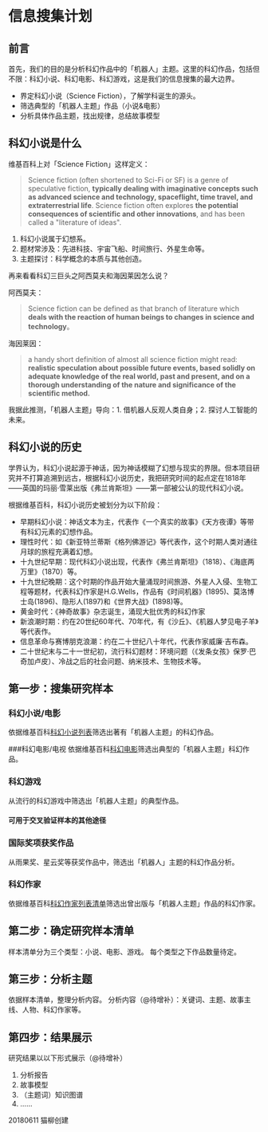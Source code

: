 # 信息搜集计划

## 前言
首先，我们的目的是分析科幻作品中的「机器人」主题。这里的科幻作品，包括但不限：科幻小说、科幻电影、科幻游戏，这是我们的信息搜集的最大边界。

- 界定科幻小说（Science Fiction），了解学科诞生的源头。
- 筛选典型的「机器人主题」作品（小说&电影）
- 分析具体作品主题，找出规律，总结故事模型

## 科幻小说是什么

维基百科上对「Science Fiction」这样定义：
>Science fiction (often shortened to Sci-Fi or SF) is a genre of speculative fiction, **typically dealing with imaginative concepts such as advanced science and technology, spaceflight, time travel, and extraterrestrial life**. Science fiction often explores **the potential consequences of scientific and other innovations**, and has been called a "literature of ideas".

1. 科幻小说属于幻想系。
2. 题材常涉及：先进科技、宇宙飞船、时间旅行、外星生命等。
3. 主题探讨：科学概念的本质与其他创造。

再来看看科幻三巨头之阿西莫夫和海因莱因怎么说？

阿西莫夫：
> Science fiction can be defined as that branch of literature which **deals with the reaction of human beings to changes in science and technology**。

海因莱因：
> a handy short definition of almost all science fiction might read: **realistic speculation about possible future events, based solidly on adequate knowledge of the real world, past and present, and on a thorough understanding of the nature and significance of the scientific method.**


我据此推测，「机器人主题」导向：1. 借机器人反观人类自身；2. 探讨人工智能的未来。

## 科幻小说的历史

学界认为，科幻小说起源于神话，因为神话模糊了幻想与现实的界限。但本项目研究并不打算追溯到远古，根据科幻小说历史，我把研究时间的起点定在1818年——英国的玛丽·雪莱出版《弗兰肯斯坦》——第一部被公认的现代科幻小说。

根据维基百科，科幻小说历史被划分为以下阶段：

- 早期科幻小说：神话文本为主，代表作《一个真实的故事》《天方夜谭》等带有科幻元素的幻想作品。
- 理性时代：如《新亚特兰蒂斯《格列佛游记》等代表作，这个时期人类对通往月球的旅程充满着幻想。
- 十九世纪早期：现代科幻小说出现，代表作《弗兰肯斯坦》（1818）、《海底两万里》（1870）等。
- 十九世纪晚期：这个时期的作品开始大量涌现时间旅游、外星人入侵、生物工程等题材，代表科幻作家是H.G.Wells，作品有《时间机器》(1895)、莫洛博士岛(1896)、隐形人(1897)和《世界大战》(1898)等。
- 黄金时代：《神奇故事》杂志诞生，涌现大批优秀的科幻作家
-  新浪潮时期：约在20世纪60年代、70年代，有《沙丘》、《机器人梦见电子羊》等代表作。
- 信息革命与赛博朋克浪潮：约在二十世纪八十年代，代表作家威廉·吉布森。
-  二十世纪末与二十一世纪初，流行科幻题材：环境问题（《发条女孩》保罗·巴奇加卢皮）、冷战之后的社会问题、纳米技术、生物技术等。

## 第一步：搜集研究样本

### 科幻小说/电影
依据维基百科[科幻小说列表](https://en.wikipedia.org/wiki/List_of_science_fiction_novels)筛选出著有「机器人主题」的科幻作品。

###科幻电影/电视
依据维基百科[科幻电影](https://en.wikipedia.org/wiki/Science_fiction_film)筛选出典型的「机器人主题」科幻作品。

### 科幻游戏
从流行的科幻游戏中筛选出「机器人主题」的典型作品。

#### 可用于交叉验证样本的其他途径

### 国际奖项获奖作品
从雨果奖、星云奖等获奖作品中，筛选出「机器人」主题的科幻作品分析。

### 科幻作家
依据维基百科[科幻作家列表清单](https://en.wikipedia.org/wiki/List_of_science_fiction_and_fantasy_artists)筛选出曾出版与「机器人主题」作品的科幻作家。

## 第二步：确定研究样本清单
样本清单分为三个类型：小说、电影、游戏。
每个类型之下作品数量待定。

## 第三步：分析主题
依据样本清单，整理分析内容。
分析内容（@待增补）：关键词、主题、故事主线、人物、科幻作家等。

## 第四步：结果展示
研究结果以以下形式展示（@待增补）
1. 分析报告
2. 故事模型
3. （主题词）知识图谱
4. ……

20180611 猫柳创建 
